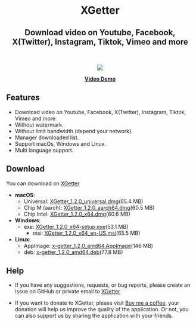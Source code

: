 <h1 align="center"> XGetter </h1>
<h2 align="center"> Download video on Youtube, Facebook, X(Twitter), Instagram, Tiktok, Vimeo and more </h2>
<br/>
<p align="center">
<img src="https://github.com/user-attachments/assets/426f649b-3aeb-4920-bab7-e21d15352d5d">

  <p align="center">
    <a href="https://dyoutuber.com/demo.mp4" target="_bank"><b>Video Demo</b></a>
  </p>

</p>

## Features

- Download video on Youtube, Facebook, X(Twitter), Instagram, Tiktok, Vimeo and more
- Without watermark.
- Without limit bandwidth (depend your network).
- Manager downloaded list.
- Support macOs, Windows and Linux.
- Multi language support.

## Download


You can download on [XGetter](https://xgetter.com/)

- **macOS**:
    - Universal:  [XGetter_1.2.0_universal.dmg](https://github.com/xgetter-team/xgetter/releases/download/1.2.0/XGetter_1.2.0_universal.dmg)(65.4 MB)
    - Chip M (aarch): [XGetter_1.2.0_aarch64.dmg](https://github.com/xgetter-team/xgetter/releases/download/1.2.0/XGetter_1.2.0_aarch64.dmg)(60.5 MB)
    - Chip Intel: [XGetter_1.2.0_x64.dmg](https://github.com/xgetter-team/xgetter/releases/download/1.2.0/XGetter_1.2.0_x64.dmg)(60.6 MB)
- **Windows**:
    - exe: [XGetter_1.2.0_x64-setup.exe](https://github.com/xgetter-team/xgetter/releases/download/1.2.0/XGetter_1.2.0_x64-setup.exe)(53.1 MB)
        - msi: [XGetter_1.2.0_x64_en-US.msi](https://github.com/xgetter-team/xgetter/releases/download/1.2.0/XGetter_1.2.0_x64_en-US.msi)(65.5 MB)
- **Linux**:
    - AppImage: [x-getter_1.2.0_amd64.AppImage](https://github.com/xgetter-team/xgetter/releases/download/1.2.0/x-getter_1.2.0_amd64.AppImage)(146 MB)
    - deb: [x-getter_1.2.0_amd64.deb](https://github.com/xgetter-team/xgetter/releases/download/1.2.0/x-getter_1.2.0_amd64.deb)(77.8 MB)

## Help

- If you have any suggestions, requests, or bug reports, please create an issue on GitHub or private email to [XGetter](mailto:admin@xgetter.com)

- If you want to donate to XGetter, please visit [Buy me a coffee](https://buymeacoffee.com/tdcvtt?utm_source=Xgetter_web), your donation will help us improve the quality of the application. Or not, you can also support us by sharing the application with your friends.
